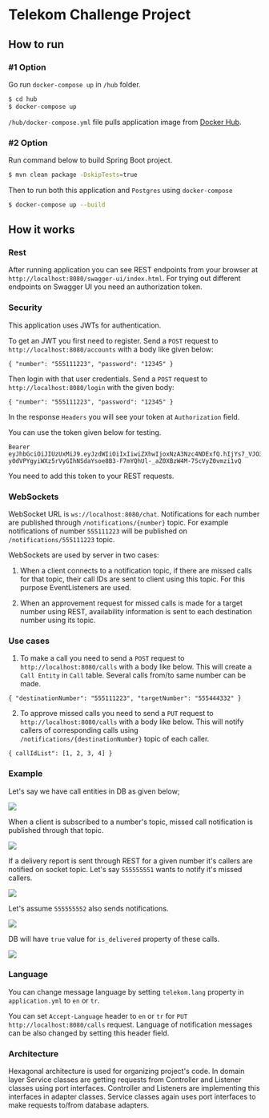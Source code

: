 # Telekom Challenge Project

## How to run

### #1 Option

Go run `docker-compose up` in `/hub` folder.

```bash
$ cd hub 
$ docker-compose up
```

`/hub/docker-compose.yml` file pulls application image from [Docker Hub](https://hub.docker.com/repository/docker/mbdilaver/telekom).

### #2 Option

Run command below to build Spring Boot project.

```bash
$ mvn clean package -DskipTests=true
```

Then to run both this application and `Postgres` using `docker-compose`

```bash
$ docker-compose up --build
```

## How it works

### Rest

After running application you can see REST endpoints from your browser at `http://localhost:8080/swagger-ui/index.html`. For trying out different endpoints on Swagger UI you need an authorization token.

### Security

This application uses JWTs for authentication.

To get an JWT you first need to register. Send a `POST` request to `http://localhost:8080/accounts` with a body like given below:

```
{ "number": "555111223", "password": "12345" }
```

Then login with that user credentials. Send a `POST` request to `http://localhost:8080/login` with the given body:

```
{ "number": "555111223", "password": "12345" }
```

In the response `Headers` you will see your token at `Authorization` field.

You can use the token given below for testing.

```
Bearer eyJhbGciOiJIUzUxMiJ9.eyJzdWIiOiIxIiwiZXhwIjoxNzA3Nzc4NDExfQ.hIjYs7_VJO3bbbu5XDpP-y0dVPYgyiWXz5rVyGIhNSdaYsoe8B3-F7mYQhUl-_aZ0XBzW4M-7ScVyZ0vmzi1vQ
```

You need to add this token to your REST requests.

### WebSockets

WebSocket URL is `ws://localhost:8080/chat`. Notifications for each number are published through `/notifications/{number}` topic. For example notifications of number `555111223` will be published on `/notifications/555111223` topic.

WebSockets are used by server in two cases:

1. When a client connects to a notification topic, if there are missed calls for that topic, their call IDs are sent to client using this topic. For this purpose EventListeners are used.

2. When an approvement request for missed calls is made for a target number using REST, availability information is sent to each destination number using its topic.

### Use cases

1. To make a call you need to send a `POST` request to `http://localhost:8080/calls` with a body like below. This will create a `Call Entity` in `Call` table. Several calls from/to same number can be made.

```
{ "destinationNumber": "555111223", "targetNumber": "555444332" }
```

2. To approve missed calls you need to send a `PUT` request to `http://localhost:8080/calls` with a body like below. This will notify callers of corresponding calls using `/notifications/{destinationNumber}` topic of each caller.

```
{ callIdList": [1, 2, 3, 4] }
```

### Example

Let's say we have call entities in DB as given below;

![](/Users/mbd/Projects/telekom-client/imgs/1.png)

When a client is subscribed to a number's topic, missed call notification is published through that topic.

![](/Users/mbd/Projects/telekom-client/imgs/2.png)

If a delivery report is sent through REST for a given number it's callers are notified on socket topic. Let's say `555555551` wants to notify it's missed callers.

![](/Users/mbd/Projects/telekom-client/imgs/3.png)

Let's assume `555555552` also sends notifications.

![](/Users/mbd/Projects/telekom-client/imgs/4.png)

DB will have `true` value for `is_delivered` property of these calls.

![](/Users/mbd/Projects/telekom-client/imgs/5.png)

### Language

You can change message language by setting `telekom.lang` property in `application.yml` to `en` or `tr`. 

You can set `Accept-Language` header to `en` or `tr` for `PUT http://localhost:8080/calls` request. Language of notification messages can be also changed by setting this header field.

### Architecture

Hexagonal architecture is used for organizing project's code. In domain layer Service classes are getting requests from Controller and Listener classes using port interfaces. Controller and Listeners are implementing this interfaces in adapter classes. Service classes again uses port interfaces to make requests to/from database adapters.
